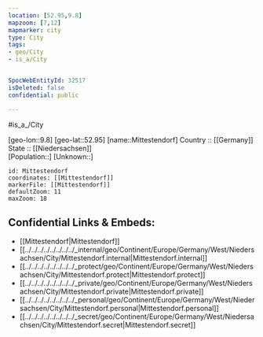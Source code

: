 ```yaml
---
location: [52.95,9.8] 
mapzoom: [7,12] 
mapmarker: city 
type: City
tags:
- geo/City
- is_a/City


SpocWebEntityId: 32517
isDeleted: false
confidential: public

---
```


#is_a_/City 

[geo-lon::9.8] 
[geo-lat::52.95] 
[name::Mittestendorf] 
Country :: [[Germany]]  
State :: [[Niedersachsen]]  
[Population::] 
[Unknown::] 


```leaflet
id: Mittestendorf
coordinates: [[Mittestendorf]] 
markerFile: [[Mittestendorf]] 
defaultZoom: 11 
maxZoom: 18
```


## Confidential Links & Embeds: 
- [[Mittestendorf|Mittestendorf]]  
- [[../../../../../../../../_internal/geo/Continent/Europe/Germany/West/Niedersachsen/City/Mittestendorf.internal|Mittestendorf.internal]] 
- [[../../../../../../../../_protect/geo/Continent/Europe/Germany/West/Niedersachsen/City/Mittestendorf.protect|Mittestendorf.protect]] 
- [[../../../../../../../../_private/geo/Continent/Europe/Germany/West/Niedersachsen/City/Mittestendorf.private|Mittestendorf.private]] 
- [[../../../../../../../../_personal/geo/Continent/Europe/Germany/West/Niedersachsen/City/Mittestendorf.personal|Mittestendorf.personal]] 
- [[../../../../../../../../_secret/geo/Continent/Europe/Germany/West/Niedersachsen/City/Mittestendorf.secret|Mittestendorf.secret]] 
